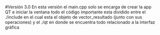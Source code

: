 #Versión 3.0
    En esta versión el main.cpp solo se encarga de crear la app QT e iniciar la ventana todo el código importante
    esta dividido entre el ./include en el cual esta el objeto de vector_resultado (junto con sus operaciones) y 
    el ./qt en donde se encuentra todo relacionado a la interfaz gráfica
